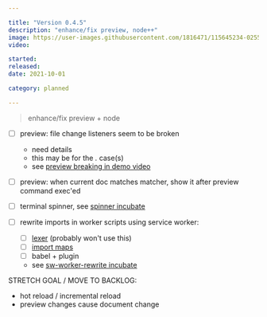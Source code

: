 ```yaml
---

title: "Version 0.4.5"
description: "enhance/fix preview, node++"
image: https://user-images.githubusercontent.com/1816471/115645234-02556880-a2ee-11eb-9e7d-e5c434632cf2.png
video:

started:
released:
date: 2021-10-01

category: planned

---
```



> enhance/fix preview + node

- [ ] preview: file change listeners seem to be broken
	- need details
	- this may be for the *.* case(s)
	- see [preview breaking in demo video](https://youtu.be/7T-L-MBFoE4?t=512)
- [ ] preview: when current doc matches matcher, show it after preview command exec'ed

- [ ] terminal spinner, see [spinner incubate](https://github.com/crosshj/fiug-incubator/tree/main/1ncubate/terminal-spinner)
- [ ] rewrite imports in worker scripts using service worker:
	- [ ] [lexer](https://github.com/guybedford/es-module-lexer) (probably won't use this)
	- [ ] [import maps](https://github.com/WICG/import-maps)
	- [ ] babel + plugin
	- see [sw-worker-rewrite incubate](https://github.com/crosshj/fiug-incubator/tree/main/1ncubate/sw-worker-rewrite)

STRETCH GOAL / MOVE TO BACKLOG:

- hot reload / incremental reload
- preview changes cause document change
